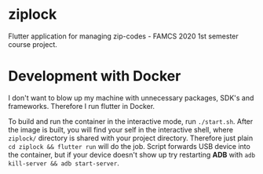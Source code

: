 # ziplock
Flutter application for managing zip-codes - FAMCS 2020 1st semester course project.

# Development with Docker
I don't want to blow up my machine with unnecessary packages, SDK's and frameworks. Therefore I run flutter in Docker.

To build and run the container in the interactive mode, run `./start.sh`. After the image is built, you will find your self in the interactive shell, where `ziplock/` directory is shared with your project directory. Therefore just plain `cd ziplock && flutter run` will do the job. Script forwards USB device into the container, but if your device doesn't show up try restarting **ADB** with `adb kill-server && adb start-server`.

